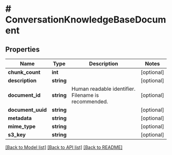 # # ConversationKnowledgeBaseDocument

## Properties

Name | Type | Description | Notes
------------ | ------------- | ------------- | -------------
**chunk_count** | **int** |  | [optional]
**description** | **string** |  | [optional]
**document_id** | **string** | Human readable identifier.  Filename is recommended. | [optional]
**document_uuid** | **string** |  | [optional]
**metadata** | **string** |  | [optional]
**mime_type** | **string** |  | [optional]
**s3_key** | **string** |  | [optional]

[[Back to Model list]](../../README.md#models) [[Back to API list]](../../README.md#endpoints) [[Back to README]](../../README.md)
